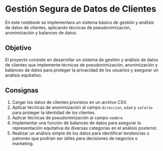 # Gestión Segura de Datos de Clientes

En este notebook se implementara un sistema básico de gestión y análisis de datos de clientes, aplicando técnicas de pseudonimización, anonimización y balanceo de datos.


## Objetivo
El proyecto consiste en desarrollar un sistema de gestión y análisis de datos de clientes que implemente técnicas de pseudonimización, anonimización y balanceo de datos para proteger la privacidad de los usuarios y asegurar un análisis equitativo.


## Consignas
1. Cargar los datos de clientes provistos en un archivo CSV.
2. Aplicar técnicas de anonimización al campo `direccion`, `edad` y `salario` para proteger la identidad de los clientes.
3. Aplicar técnicas de pseudonimización al campo `nombre`.
4. Implementar una función de balanceo de datos para asegurar la representación equitativa de diversas categorías en el análisis posterior.
5. Realizar un análisis simple de los datos para identificar tendencias o patrones que podrían ser útiles para decisiones de negocios o marketing.
